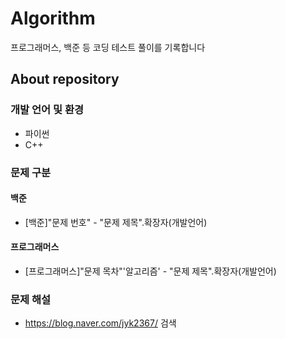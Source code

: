 # Algorithm
프로그래머스, 백준 등 코딩 테스트 풀이를 기록합니다



## About repository
### 개발 언어 및 환경
- 파이썬
- C++

### 문제 구분
#### 백준
- [백준]"문제 번호" - "문제 제목".확장자(개발언어)
#### 프로그래머스
- [프로그래머스]"문제 목차"'알고리즘' - "문제 제목".확장자(개발언어)

### 문제 해설

- https://blog.naver.com/jyk2367/ 검색

